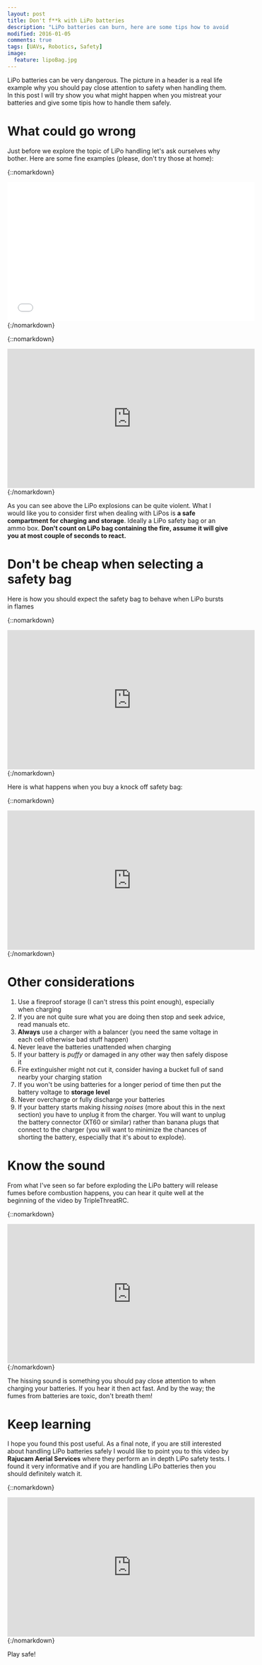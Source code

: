 ```yaml
---
layout: post
title: Don't f**k with LiPo batteries
description: "LiPo batteries can burn, here are some tips how to avoid that"
modified: 2016-01-05
comments: true
tags: [UAVs, Robotics, Safety]
image:
  feature: lipoBag.jpg
---
```


LiPo batteries can be very dangerous. The picture in a header is a real life example why you should pay close attention to safety when handling them. In this post I will try show you what might happen when you mistreat your batteries and give some tipis how to handle them safely.

<!-- more -->

# What could go wrong

Just before we explore the topic of LiPo handling let's ask ourselves why bother. Here are some fine examples (please, don't try those at home):

{::nomarkdown}
<iframe width="560" height="315" src="//www.youtube.com/embed/gz3hCqjk4yc#t=39s" frameborder="0" allowfullscreen></iframe><br>
{:/nomarkdown}

{::nomarkdown}
<iframe width="560" height="315" src="https://www.youtube.com/embed/k9mcNvOGKtI" frameborder="0" allowfullscreen></iframe>
{:/nomarkdown}

As you can see above the LiPo explosions can be quite violent. What I would like you to consider first when dealing with LiPos is **a safe compartment for charging and storage**. Ideally a LiPo safety bag or an ammo box. **Don't count on LiPo bag containing the fire, assume it will give you at most couple of seconds to react.**

# Don't be cheap when selecting a safety bag

Here is how you should expect the safety bag to behave when LiPo bursts in flames

{::nomarkdown}
<iframe width="560" height="315" src="https://www.youtube.com/embed/dfQiCGK_nw8" frameborder="0" allowfullscreen></iframe>
{:/nomarkdown}

Here is what happens when you buy a knock off safety bag:

{::nomarkdown}
<iframe width="560" height="315" src="https://www.youtube.com/embed/ZEkewCjiDs0" frameborder="0" allowfullscreen></iframe>
{:/nomarkdown}

# Other considerations

1. Use a fireproof storage (I can't stress this point enough), especially when charging
2. If you are not quite sure what you are doing then stop and seek advice, read manuals etc.
3. **Always** use a charger with a balancer (you need the same voltage in each cell otherwise bad stuff happen)
4. Never leave the batteries unattended when charging
5. If your battery is *puffy* or damaged in any other way then safely dispose it
6. Fire extinguisher might not cut it, consider having a bucket full of sand nearby your charging station
7. If you won't be using batteries for a longer period of time then put the battery voltage to **storage level**
8. Never overcharge or fully discharge your batteries
9. If your battery starts making *hissing noises* (more about this in the next section) you have to unplug it from the charger. You will want to unplug the battery connector (XT60 or similar) rather than banana plugs that connect to the charger (you will want to minimize the chances of shorting the battery, especially that it's about to explode).

# Know the sound

From what I've seen so far before exploding the LiPo battery will release fumes before combustion happens, you can hear it quite well at the beginning of the video by TripleThreatRC.

{::nomarkdown}
<iframe width="560" height="315" src="https://www.youtube.com/embed/ZiRR3GbbR8k" frameborder="0" allowfullscreen></iframe>
{:/nomarkdown}

The hissing sound is something you should pay close attention to when charging your batteries. If you hear it then act fast. And by the way; the fumes from batteries are toxic, don't breath them!

# Keep learning

I hope you found this post useful. As a final note, if you are still interested about handling LiPo batteries safely I would like to point you to this video by **Rajucam Aerial Services** where they perform an in depth LiPo safety tests. I found it very informative and if you are handling LiPo batteries then you should definitely watch it.

{::nomarkdown}
<iframe width="560" height="315" src="https://www.youtube.com/embed/CnNId0mDnBo" frameborder="0" allowfullscreen></iframe>
{:/nomarkdown}

Play safe!
